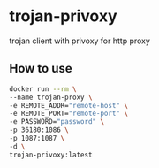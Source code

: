 # trojan-privoxy

trojan client with privoxy for http proxy

## How to use

```bash
docker run --rm \
--name trojan-proxy \
-e REMOTE_ADDR="remote-host" \
-e REMOTE_PORT="remote-port" \
-e PASSWORD="password" \
-p 36180:1086 \
-p 1087:1087 \
-d \
trojan-privoxy:latest
```
